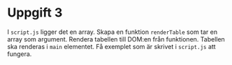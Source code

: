 # Uppgift 3

I `script.js` ligger det en array. Skapa en funktion `renderTable` som tar en array som argument. Rendera tabellen till DOM:en från funktionen. Tabellen ska renderas i `main` elementet. Få exemplet som är skrivet i `script.js` att fungera.
